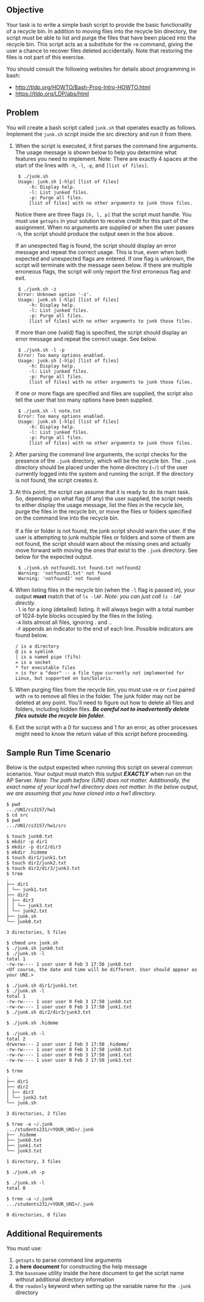 ## Objective

Your task is to write a simple bash script to provide the basic functionality of a recycle bin. 
In addition to moving files into the recycle bin directory, the script must be able to list and 
purge the files that have been placed into the recycle bin. This script acts as a substitute for
the `rm` command, giving the user a chance to recover files deleted accidentally. 
Note that restoring the files is not part of this exercise.

You should consult the following websites for details about programming in bash:
- <http://tldp.org/HOWTO/Bash-Prog-Intro-HOWTO.html>
- <https://tldp.org/LDP/abs/html>

## Problem

You will create a bash script called `junk.sh` that operates exactly as follows. Implement the `junk.sh` script inside the src directory and run it from there.

1. When the script is executed, it first parses the command line arguments. The usage message is shown below to help you determine what features you need to implement. Note: There are exactly 4 spaces at the start of the lines with `-h`, `-l`, `-p`, and `[list of files]`.

        $ ./junk.sh
        Usage: junk.sh [-hlp] [list of files]
            -h: Display help.
            -l: List junked files.
            -p: Purge all files.
            [list of files] with no other arguments to junk those files.

    Notice there are three flags `[h, l, p]` that the script must handle. You must use `getopts` in your solution to receive credit for this part of the assignment. When no arguments are supplied or when the user passes `-h`, the script should produce the output seen in the box above.

    If an unexpected flag is found, the script should display an error message and repeat the correct usage. This is true, even when both expected and unexpected flags are entered. If one flag is unknown, the script will terminate with the message seen below. If there are multiple erroneous flags, the script will only report the first erroneous flag and exit.

        $ ./junk.sh -z
        Error: Unknown option '-z'.
        Usage: junk.sh [-hlp] [list of files]
            -h: Display help.
            -l: List junked files.
            -p: Purge all files.
            [list of files] with no other arguments to junk those files.

    If more than one (valid) flag is specified, the script should display an error message and repeat the correct usage. See below.

        $ ./junk.sh -l -p
        Error: Too many options enabled.
        Usage: junk.sh [-hlp] [list of files]
            -h: Display help.
            -l: List junked files.
            -p: Purge all files.
            [list of files] with no other arguments to junk those files.

    If one or more flags are specified and files are supplied, the script also tell the user that too many options have been supplied.

        $ ./junk.sh -l note.txt
        Error: Too many options enabled.
        Usage: junk.sh [-hlp] [list of files]
            -h: Display help.
            -l: List junked files.
            -p: Purge all files.
            [list of files] with no other arguments to junk those files.

2. After parsing the command line arguments, the script checks for the presence of the `.junk` directory, which will be the recycle bin. The `.junk` directory should be placed under the home directory (`~/`) of the user currently logged into the system and running the script. If the directory is not found, the script creates it.

3. At this point, the script can assume that it is ready to do its main task. So, depending on what flag (if any) the user supplied, the script needs to either display the usage message, list the files in the recycle bin, purge the files in the recycle bin, or move the files or folders specified on the command line into the recycle bin.
 <br><br>
If a file or folder is not found, the junk script should warn the user. If the user is attempting to junk multiple files or folders and some of them are not found, the script should warn about the missing ones and actually move forward with moving the ones that exist to the `.junk` directory. See below for the expected output.

        $ ./junk.sh notfound1.txt found.txt notfound2
        Warning: 'notfound1.txt' not found
        Warning: 'notfound2' not found

4. When listing files in the recycle bin (when the `-l` flag is passed in), your output **must** match that of `ls -lAF`. *Note: you can just call `ls -lAF` directly.*<br>
   `-l` is for a long (detailed) listing. It will always begin with a total number of 1024-byte blocks occupied by the files in the listing.<br>
   `-A` lists almost all files, ignoring . and ..<br>
   `-F` appends an indicator to the end of each line. Possible indicators are found below.<br>

       / is a directory
       @ is a symlink
       | is a named pipe (fifo)
       = is a socket
       * for executable files
       > is for a "door" -- a file type currently not implemented for Linux, but supported on Sun/Solaris.

5. When purging files from the recycle bin, you must use `rm` or `find` paired with `rm` to remove all files in the folder. The junk folder may not be deleted at any point. You'll need to figure out how to delete all files and folders, including hidden files. ***Be careful not to inadvertently delete files outside the recycle bin folder.***

6. Exit the script with a 0 for success and 1 for an error, as other processes might need to know the return value of this script before proceeding.

## Sample Run Time Scenario
Below is the output expected when running this script on several common scenarios. Your output must match this output ***EXACTLY*** when run on the AP Server. *Note: The path before {UNI} does not matter. Additionally, the exact name of your local hw1 directory does not matter. In the below output, we are assuming that you have cloned into a hw1 directory.*

    $ pwd 
    .../UNI/cs3157/hw1
    $ cd src
    $ pwd
    .../UNI/cs3157/hw1/src

    $ touch junk0.txt 
    $ mkdir -p dir1
    $ mkdir -p dir2/dir3
    $ mkdir .hideme
    $ touch dir1/junk1.txt
    $ touch dir2/junk2.txt
    $ touch dir2/dir3/junk3.txt
    $ tree
    .
    ├── dir1
    │ └── junk1.txt
    ├── dir2
    │ ├── dir3
    │ │ └── junk3.txt
    │ └── junk2.txt
    ├── junk.sh
    └── junk0.txt

    3 directories, 5 files

    $ chmod u+x junk.sh
    $ ./junk.sh junk0.txt
    $ ./junk.sh -l
    total 1
    -rw-rw---- 1 user user 0 Feb 3 17:50 junk0.txt
    <Of course, the date and time will be different. User should appear as your UNI.>

    $ ./junk.sh dir1/junk1.txt
    $ ./junk.sh -l
    total 1
    -rw-rw---- 1 user user 0 Feb 3 17:50 junk0.txt
    -rw-rw---- 1 user user 0 Feb 3 17:50 junk1.txt
    $ ./junk.sh dir2/dir3/junk3.txt

    $ ./junk.sh .hideme

    $ ./junk.sh -l
    total 2
    drwxrwx--- 2 user user 2 Feb 3 17:50 .hideme/
    -rw-rw---- 1 user user 0 Feb 3 17:50 junk0.txt
    -rw-rw---- 1 user user 0 Feb 3 17:50 junk1.txt
    -rw-rw---- 1 user user 0 Feb 3 17:50 junk3.txt

    $ tree
    .
    ├── dir1
    ├── dir2
    │ ├── dir3
    │ └── junk2.txt
    └── junk.sh

    3 directories, 2 files

    $ tree -a ~/.junk
    .../students231/<YOUR_UNI>/.junk
    ├── .hideme
    ├── junk0.txt
    ├── junk1.txt
    └── junk3.txt

    1 directory, 3 files

    $ ./junk.sh -p

    $ ./junk.sh -l
    total 0

    $ tree -a ~/.junk
    .../students231/<YOUR_UNI>/.junk

    0 directories, 0 files

## Additional Requirements
You must use:
1. `getopts` to parse command line arguments
2. a **here document** for constructing the help message
3. the `basename` utility inside the here document to get the script name without additional directory information
4. the `readonly` keyword when setting up the variable name for the `.junk` directory
